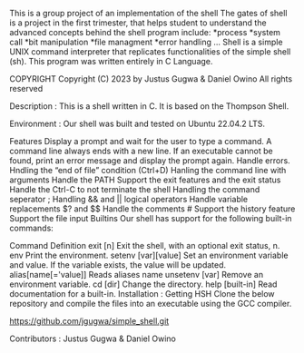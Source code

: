 This is a group project of an implementation of the shell
The gates of shell is a project in the first trimester, that helps student to understand the advanced concepts behind the shell program include:
 *process
 *system call
 *bit manipulation
 *file managment
 *error handling ...
Shell is a simple UNIX command interpreter that replicates functionalities of the simple shell (sh).
This program was written entirely in C Language.

COPYRIGHT
Copyright (C) 2023 by Justus Gugwa & Daniel Owino
All rights reserved

Description :
This is a shell written in C. It is based on the Thompson Shell.

Environment :
Our shell was built and tested on Ubuntu 22.04.2 LTS.

Features
Display a prompt and wait for the user to type a command. A command line always ends with a new line.
If an executable cannot be found, print an error message and display the prompt again.
Handle errors.
Hndling the “end of file” condition (Ctrl+D)
Hanling the command line with arguments
Handle the PATH
Support the exit features and the exit status
Handle the Ctrl-C to not terminate the shell
Handling the command seperator ;
Handling && and || logical operators
Handle variable replacements $? and $$
Handle the comments #
Support the history feature
Support the file input
Builtins
Our shell has support for the following built-in commands:

Command	Definition
exit [n]	Exit the shell, with an optional exit status, n.
env	Print the environment.
setenv [var][value]	Set an environment variable and value. If the variable exists, the value will be updated.
alias[name[='value]]	Reads aliases name
unsetenv [var]	Remove an environment variable.
cd [dir]	Change the directory.
help [built-in]	Read documentation for a built-in.
Installation : Getting HSH
Clone the below repository and compile the files into an executable using the GCC compiler.

https://github.com/jgugwa/simple_shell.git

Contributors :
Justus Gugwa &
Daniel Owino
